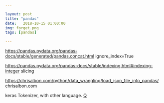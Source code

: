```yaml
---

layout: post
title: "pandas"
date:   2018-10-15 01:00:00
img: forget.png
tags: [pandas]

---
```


https://pandas.pydata.org/pandas-docs/stable/generated/pandas.concat.html
ignore_index=True

https://pandas.pydata.org/pandas-docs/stable/indexing.html#indexing-integer
slicing

https://chrisalbon.com/python/data_wrangling/load_json_file_into_pandas/
chrisalbon.com

keras Tokenizer, with other language.
[Q](https://github.com/keras-team/keras/issues/9681)